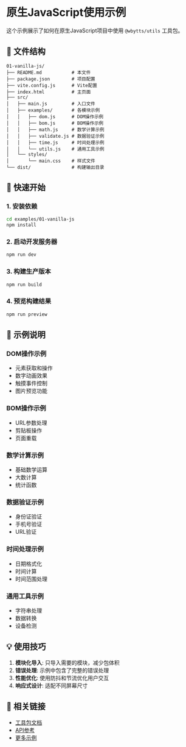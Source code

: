 # 原生JavaScript使用示例

这个示例展示了如何在原生JavaScript项目中使用 `@wbytts/utils` 工具包。

## 📁 文件结构

```
01-vanilla-js/
├── README.md           # 本文件
├── package.json        # 项目配置
├── vite.config.js      # Vite配置
├── index.html          # 主页面
├── src/
│   ├── main.js         # 入口文件
│   ├── examples/       # 各模块示例
│   │   ├── dom.js      # DOM操作示例
│   │   ├── bom.js      # BOM操作示例
│   │   ├── math.js     # 数学计算示例
│   │   ├── validate.js # 数据验证示例
│   │   ├── time.js     # 时间处理示例
│   │   └── utils.js    # 通用工具示例
│   └── styles/
│       └── main.css    # 样式文件
└── dist/               # 构建输出目录
```

## 🚀 快速开始

### 1. 安装依赖

```bash
cd examples/01-vanilla-js
npm install
```

### 2. 启动开发服务器

```bash
npm run dev
```

### 3. 构建生产版本

```bash
npm run build
```

### 4. 预览构建结果

```bash
npm run preview
```

## 📖 示例说明

### DOM操作示例
- 元素获取和操作
- 数字动画效果
- 触摸事件控制
- 图片预览功能

### BOM操作示例
- URL参数处理
- 剪贴板操作
- 页面重载

### 数学计算示例
- 基础数学运算
- 大数计算
- 统计函数

### 数据验证示例
- 身份证验证
- 手机号验证
- URL验证

### 时间处理示例
- 日期格式化
- 时间计算
- 时间范围处理

### 通用工具示例
- 字符串处理
- 数据转换
- 设备检测

## 💡 使用技巧

1. **模块化导入**: 只导入需要的模块，减少包体积
2. **错误处理**: 示例中包含了完整的错误处理
3. **性能优化**: 使用防抖和节流优化用户交互
4. **响应式设计**: 适配不同屏幕尺寸

## 🔗 相关链接

- [工具包文档](../../README.md)
- [API参考](../../docs/api.md)
- [更多示例](../README.md)

